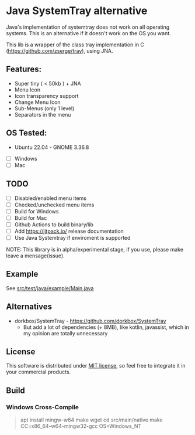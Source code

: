 # Java SystemTray alternative

Java's implementation of systemtray does not work on all operating systems. This is an alternative if it doesn't work on the OS you want. 

This lib is a wrapper of the class tray implementation in C (https://github.com/zserge/tray), using JNA.

## Features:
 * Super tiny ( < 50kb ) + JNA
 * Menu Icon
 * Icon transparency support
 * Change Menu Icon
 * Sub-Menus (only 1 level)
 * Separators in the menu 


## OS Tested:
 * Ubuntu 22.04 - GNOME 3.36.8
 * [ ] Windows
 * [ ] Mac

## TODO
* [ ] Disabled/enabled menu items
* [ ] Checked/unchecked menu items
* [ ] Build for Windows
* [ ] Build for Mac
* [ ] Github Actions to build binary/lib
* [ ] Add https://jitpack.io/ release documentation
* [ ] Use Java Systemtray if enviroment is supported 

NOTE: This library is in alpha/experimental stage, if you use, please make leave a mensage(issue).

## Example

See [src/test/java/example/Main.java]()

## Alternatives

* dorkbox/SystemTray - https://github.com/dorkbox/SystemTray
  * But add a lot of dependencies (+ 8MB), like kotlin, javassist, which in my opinion are totally unnecessary

## License

This software is distributed under [MIT license](http://www.opensource.org/licenses/mit-license.php),
so feel free to integrate it in your commercial products.

## Build

### Windows Cross-Compile

> apt install mingw-w64 make wget
> cd src/main/native
> make CC=x86_64-w64-mingw32-gcc OS=Windows_NT